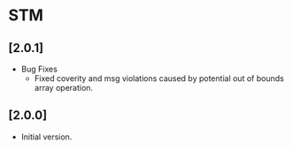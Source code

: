 # STM

## [2.0.1]

- Bug Fixes
  - Fixed coverity and msg violations caused by potential out of bounds array operation.

## [2.0.0]

- Initial version.

